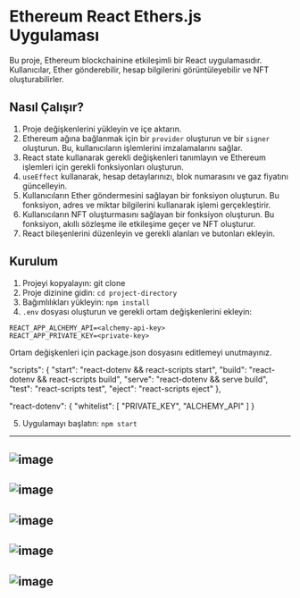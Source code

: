 # Ethereum React Ethers.js Uygulaması

Bu proje, Ethereum blockchainine etkileşimli bir React uygulamasıdır. Kullanıcılar, Ether gönderebilir, hesap bilgilerini görüntüleyebilir ve NFT oluşturabilirler.

## Nasıl Çalışır?

1. Proje değişkenlerini yükleyin ve içe aktarın.
2. Ethereum ağına bağlanmak için bir `provider` oluşturun ve bir `signer` oluşturun. Bu, kullanıcıların işlemlerini imzalamalarını sağlar.
3. React state kullanarak gerekli değişkenleri tanımlayın ve Ethereum işlemleri için gerekli fonksiyonları oluşturun.
4. `useEffect` kullanarak, hesap detaylarınızı, blok numarasını ve gaz fiyatını güncelleyin.
5. Kullanıcıların Ether göndermesini sağlayan bir fonksiyon oluşturun. Bu fonksiyon, adres ve miktar bilgilerini kullanarak işlemi gerçekleştirir.
6. Kullanıcıların NFT oluşturmasını sağlayan bir fonksiyon oluşturun. Bu fonksiyon, akıllı sözleşme ile etkileşime geçer ve NFT oluşturur.
7. React bileşenlerini düzenleyin ve gerekli alanları ve butonları ekleyin.

## Kurulum

1. Projeyi kopyalayın: git clone
2. Proje dizinine gidin: `cd project-directory`
3. Bağımlılıkları yükleyin: `npm install`
4. `.env` dosyası oluşturun ve gerekli ortam değişkenlerini ekleyin:

```
REACT_APP_ALCHEMY_API=<alchemy-api-key>
REACT_APP_PRIVATE_KEY=<private-key>
```
Ortam değişkenleri için package.json dosyasını editlemeyi unutmayınız. 

 "scripts": {
    "start": "react-dotenv && react-scripts start",
    "build": "react-dotenv && react-scripts build",
    "serve": "react-dotenv && serve build",
    "test": "react-scripts test",
    "eject": "react-scripts eject"
  },


  "react-dotenv": {
    "whitelist": [
      "PRIVATE_KEY",
      "ALCHEMY_API"
    ]
  }

5. Uygulamayı başlatın: `npm start`



---------------------------------------------
![image](https://github.com/metinmertyesilyurt/dApp-with-ethers-and-react/assets/46091887/79051d28-87a7-4d6d-9add-dc684c3f2be4)
---------------------------------------------
![image](https://github.com/metinmertyesilyurt/dApp-with-ethers-and-react/assets/46091887/80d78c46-d1d5-4ee6-87f0-c1d5d11e6c63)
---------------------------------------------
![image](https://github.com/metinmertyesilyurt/dApp-with-ethers-and-react/assets/46091887/01dc6b6a-9662-44f8-91f9-98f27c57106d)
---------------------------------------------
![image](https://github.com/metinmertyesilyurt/dApp-with-ethers-and-react/assets/46091887/cebf7a53-58bd-46d7-a02d-df629badda40)
---------------------------------------------
![image](https://github.com/metinmertyesilyurt/dApp-with-ethers-and-react/assets/46091887/c04a0858-070e-42cc-b5c6-887342eb26d7)
---------------------------------------------
